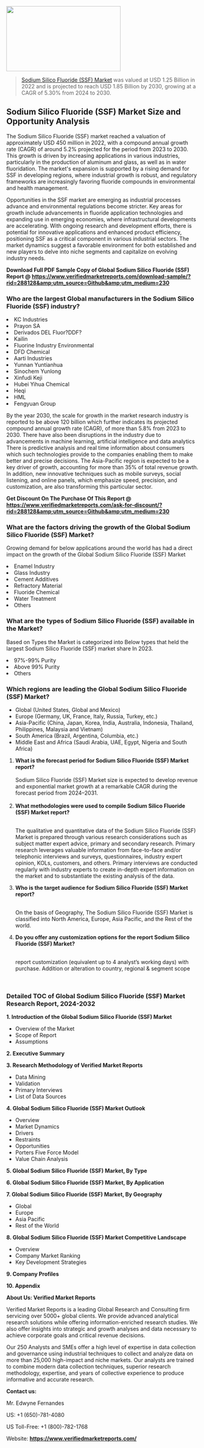 <img src="https://ffe5etoiles.com/wp-content/uploads/2024/12/MST1-300x171.png" alt="" width="300" height="171" class="alignnone size-medium wp-image-20088" /><blockquote><p><p><a href="https://www.verifiedmarketreports.com/download-sample/?rid=288128&utm_source=Github&utm_medium=230" target="_blank">Sodium Silico Fluoride (SSF) Market</a> was valued at USD 1.25 Billion in 2022 and is projected to reach USD 1.85 Billion by 2030, growing at a CAGR of 5.30% from 2024 to 2030.</p></blockquote><p><h2>Sodium Silico Fluoride (SSF) Market Size and Opportunity Analysis</h2><p>The Sodium Silico Fluoride (SSF) market reached a valuation of approximately USD 450 million in 2022, with a compound annual growth rate (CAGR) of around 5.2% projected for the period from 2023 to 2030. This growth is driven by increasing applications in various industries, particularly in the production of aluminum and glass, as well as in water fluoridation. The market's expansion is supported by a rising demand for SSF in developing regions, where industrial growth is robust, and regulatory frameworks are increasingly favoring fluoride compounds in environmental and health management.</p><p>Opportunities in the SSF market are emerging as industrial processes advance and environmental regulations become stricter. Key areas for growth include advancements in fluoride application technologies and expanding use in emerging economies, where infrastructural developments are accelerating. With ongoing research and development efforts, there is potential for innovative applications and enhanced product efficiency, positioning SSF as a critical component in various industrial sectors. The market dynamics suggest a favorable environment for both established and new players to delve into niche segments and capitalize on evolving industry needs.</p></p><p class=""><strong>Download Full PDF Sample Copy of Global Sodium Silico Fluoride (SSF) Report @ <a href="https://www.verifiedmarketreports.com/download-sample/?rid=288128&amp;utm_source=Github&amp;utm_medium=230" target="_blank">https://www.verifiedmarketreports.com/download-sample/?rid=288128&amp;utm_source=Github&amp;utm_medium=230</a></strong></p><h3 id="" class="">Who are the largest Global manufacturers in the Sodium Silico Fluoride (SSF) industry?</h3><p><li>KC Industries</li><li> Prayon SA</li><li> Derivados DEL Fluor?DDF?</li><li> Kailin</li><li> Fluorine Industry Environmental</li><li> DFD Chemical</li><li> Aarti Industries</li><li> Yunnan Yuntianhua</li><li> Sinochem Yunlong</li><li> Xinfudi Keji</li><li> Hubei Yihua Chemical</li><li> Heqi</li><li> HML</li><li> Fengyuan Group</li></p><div class=""><div class="" dir="" data-message-author-role="" data-message-id="" data-message-model-slug=""><div class=""><div class=""><div class=""><div class="" dir="" data-message-author-role="" data-message-id="" data-message-model-slug=""><div class=""><div class=""><p>By the year 2030, the scale for growth in the market research industry is reported to be above 120 billion which further indicates its projected compound annual growth rate (CAGR), of more than 5.8% from 2023 to 2030. There have also been disruptions in the industry due to advancements in machine learning, artificial intelligence and data analytics There is predictive analysis and real time information about consumers which such technologies provide to the companies enabling them to make better and precise decisions. The Asia-Pacific region is expected to be a key driver of growth, accounting for more than 35% of total revenue growth. In addition, new innovative techniques such as mobile surveys, social listening, and online panels, which emphasize speed, precision, and customization, are also transforming this particular sector.</p><p><strong>Get Discount On The Purchase Of This Report @&nbsp; <a href="https://www.verifiedmarketreports.com/ask-for-discount/?rid=288128&amp;utm_source=Github&amp;utm_medium=230" target="_blank">https://www.verifiedmarketreports.com/ask-for-discount/?rid=288128&amp;utm_source=Github&amp;utm_medium=230</a></strong></p></div></div></div></div></div></div></div></div><h3 id="" class="">What are the factors driving the growth of the Global Sodium Silico Fluoride (SSF) Market?</h3><p id="" class="">Growing demand for below applications around the world has had a direct impact on the growth of the Global Sodium Silico Fluoride (SSF) Market</p><p id="" class=""><li>Enamel Industry</li><li> Glass Industry</li><li> Cement Additives</li><li> Refractory Material</li><li> Fluoride Chemical</li><li> Water Treatment</li><li> Others</li></p><h3 id="" class="">What are the types of Sodium Silico Fluoride (SSF) available in the Market?</h3><p id="" class="">Based on Types the Market is categorized into Below types that held the largest Sodium Silico Fluoride (SSF) market share In 2023.</p><p id="" class=""><li>97%-99% Purity</li><li> Above 99% Purity</li><li> Others</li></p><h3 id="" class="">Which regions are leading the Global Sodium Silico Fluoride (SSF) Market?</h3><ul><li>Global (United States, Global and Mexico)</li><li>Europe (Germany, UK, France, Italy, Russia, Turkey, etc.)</li><li>Asia-Pacific (China, Japan, Korea, India, Australia, Indonesia, Thailand, Philippines, Malaysia and Vietnam)</li><li>South America (Brazil, Argentina, Columbia, etc.)</li><li>Middle East and Africa (Saudi Arabia, UAE, Egypt, Nigeria and South Africa)</li></ul><p><ol><li><strong>What is the forecast period for Sodium Silico Fluoride (SSF) Market report?<br /></strong><br /><span data-sheets-root="1" data-sheets-value="{&quot;1&quot;:2,&quot;2&quot;:&quot;XXXX size is expected to develop revenue and exponential market growth at a remarkable CAGR during the forecast period from 2024&ndash;2030.&quot;}" data-sheets-userformat="{&quot;2&quot;:12674,&quot;4&quot;:{&quot;1&quot;:2,&quot;2&quot;:16776960},&quot;10&quot;:2,&quot;11&quot;:0,&quot;15&quot;:&quot;Arial&quot;,&quot;16&quot;:12}">Sodium Silico Fluoride (SSF) Market size is expected to develop revenue and exponential market growth at a remarkable CAGR during the forecast period from 2024&ndash;2031.</span><br /><br /></li><li><strong>What methodologies were used to compile Sodium Silico Fluoride (SSF) Market report?<br /><br /></strong><p>The qualitative and quantitative data of the&nbsp;Sodium Silico Fluoride (SSF) Market is prepared through various research considerations such as subject matter expert advice, primary and secondary research. Primary research leverages valuable information from face-to-face and/or telephonic interviews and surveys, questionnaires, industry expert opinion, KOLs, customers, and others. Primary interviews are conducted regularly with industry experts to create in-depth expert information on the market and to substantiate the existing analysis of the data.&nbsp;</p></li><li><strong>Who is the target audience for Sodium Silico Fluoride (SSF) Market report?<br /><br /></strong><p>On the basis of Geography, The&nbsp;Sodium Silico Fluoride (SSF) Market is classified into North America, Europe, Asia Pacific, and the Rest of the world.</p></li><li><strong>Do you offer any customization options for the report Sodium Silico Fluoride (SSF) Market?<br /><br /></strong><p>report customization (equivalent up to 4 analyst&rsquo;s working days) with purchase. Addition or alteration to country, regional &amp; segment scope</p><p>&nbsp;</p></li></ol></p><h3 id="" class="">Detailed TOC of Global Sodium Silico Fluoride (SSF) Market Research Report, 2024-2032</h3><p id="" class=""><strong>1. Introduction of the Global Sodium Silico Fluoride (SSF) Market</strong></p><ul><li>Overview of the Market</li><li>Scope of Report</li><li>Assumptions</li></ul><p id="" class=""><strong>2. Executive Summary</strong></p><p id="" class=""><strong>3. Research Methodology of&nbsp;Verified Market Reports</strong></p><ul><li>Data Mining</li><li>Validation</li><li>Primary Interviews</li><li>List of Data Sources</li></ul><p id="" class=""><strong>4. Global Sodium Silico Fluoride (SSF) Market Outlook</strong></p><ul><li>Overview</li><li>Market Dynamics</li><li>Drivers</li><li>Restraints</li><li>Opportunities</li><li>Porters Five Force Model</li><li>Value Chain Analysis</li></ul><p id="" class=""><strong>5. Global Sodium Silico Fluoride (SSF) Market, By&nbsp;Type</strong></p><p id="" class=""><strong>6. Global Sodium Silico Fluoride (SSF) Market, By Application</strong></p><p id="" class=""><strong>7. Global Sodium Silico Fluoride (SSF) Market, By Geography</strong></p><ul><li>Global</li><li>Europe</li><li>Asia Pacific</li><li>Rest of the World</li></ul><p id="" class=""><strong>8. Global Sodium Silico Fluoride (SSF) Market Competitive Landscape</strong></p><ul><li>Overview</li><li>Company Market Ranking</li><li>Key Development Strategies</li></ul><p id="" class=""><strong>9. Company Profiles</strong></p><p id="" class=""><strong>10. Appendix</strong></p><p id="" class=""><strong>About Us: Verified Market Reports</strong></p><p id="" class="">Verified Market Reports is a leading Global Research and Consulting firm servicing over 5000+ global clients. We provide advanced analytical research solutions while offering information-enriched research studies. We also offer insights into strategic and growth analyses and data necessary to achieve corporate goals and critical revenue decisions.</p><p id="" class="">Our 250 Analysts and SMEs offer a high level of expertise in data collection and governance using industrial techniques to collect and analyze data on more than 25,000 high-impact and niche markets. Our analysts are trained to combine modern data collection techniques, superior research methodology, expertise, and years of collective experience to produce informative and accurate research.</p><p id="" class=""><strong>Contact us:</strong></p><p id="" class="">Mr. Edwyne Fernandes</p><p id="" class="">US: +1 (650)-781-4080</p><p id="" class="">US Toll-Free: +1 (800)-782-1768</p><p id="" class="">Website: <a target="" data-test-app-aware-link=""><strong>https://www.verifiedmarketreports.com/</strong></a></p>
